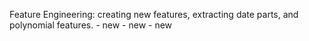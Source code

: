 Feature Engineering: creating new features, extracting date parts, and polynomial features. - new - new - new